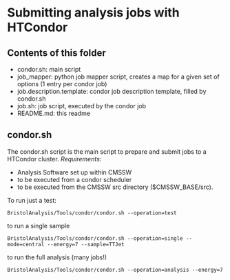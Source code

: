 # Submitting analysis jobs with HTCondor

## Contents of this folder
 - condor.sh: main script
 - job_mapper: python job mapper script, creates a map for a given set of options (1 entry per condor job)
 - job.description.template: condor job description template, filled by condor.sh
 - job.sh: job script, executed by the condor job
 - README.md: this readme
 
## condor.sh
The condor.sh script is the main script to prepare and submit jobs to a HTCondor cluster.
*Requirements*: 
 - Analysis Software set up within CMSSW
 - to be executed from a condor scheduler
 - to be executed from the CMSSW src directory ($CMSSW_BASE/src).
 
To run just a test:
```shell
BristolAnalysis/Tools/condor/condor.sh --operation=test
```
to run a single sample
```shell
BristolAnalysis/Tools/condor/condor.sh --operation=single --mode=central --energy=7 --sample=TTJet
```
to run the full analysis (many jobs!)
```shell
BristolAnalysis/Tools/condor/condor.sh --operation=analysis --energy=7
```